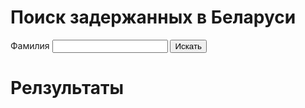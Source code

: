 <script src="https://code.jquery.com/jquery-3.2.1.min.js"></script>
<script src="js/demo.js"></script>
<style>
table {
  width: 100%;
}
th {
  height: 30px;
}
td {
  height: 20px;
}
</style>
# Поиск задержанных в Беларуси
 
<form id="target">
  <label>Фамилия</label>
  <input id="surname" type="text">
  <button id="search_submit" type="button">Искать</button>
</form>

# Релзультаты
<div id="result" style="overflow-x:auto"></div>